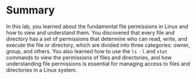 # Summary

In this lab, you learned about the fundamental file permissions in Linux and how to view and understand them. You discovered that every file and directory has a set of permissions that determine who can read, write, and execute the file or directory, which are divided into three categories: owner, group, and others. You also learned how to use the `ls -l` and `stat` commands to view the permissions of files and directories, and how understanding file permissions is essential for managing access to files and directories in a Linux system.
